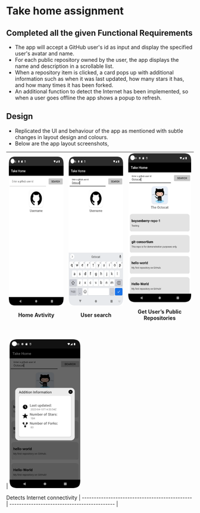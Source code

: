 # Take home assignment
## Completed all the given Functional Requirements

- The app will accept a GitHub user's id as input and display the specified user's avatar and name.
- For each public repository owned by the user, the app displays the name and description in a scrollable list.
- When a repository item is clicked, a card pops up with additional information such as when it was last updated, how many stars it has, and how many times it has been forked.
- An additional function to detect the Internet has been implemented, so when a user goes offline the app shows a popup to refresh.

## Design
- Replicated the UI and behaviour of the app as mentioned with subtle changes in layout design and colours.
- Below are the app layout screenshots,

| <img src="report and apk file/screenshot/home.png" height=400 width=190 > <P>Home Avtivity| <img src="report and apk file/screenshot/search.png" height=400 width=190 > <P>User search | <img src="report and apk file/screenshot/getRepositories.png" height=400 width=190> <P>Get User’s Public Repositories
| ---------------------------------------------- | -------------------------------------------- | ------------------------------------------- | 
</br>
| <img src="report and apk file/screenshot/getAdditonalInfo.png" height=400 width=190 > <PCustom Dialog View | <img src="report and apk file/screenshot/detectInternetConectivity.png" height=400 width=190 > <P>Detects Internet connectivity 
| ---------------------------------------------- | -------------------------------------------- |
